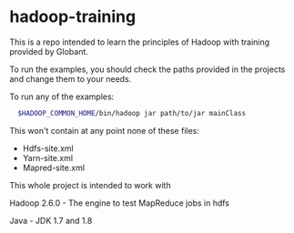 # hadoop-training

This is a repo intended to learn the principles of Hadoop with training provided by Globant.

To run the examples, you should check the paths provided in the projects and change them to your needs.

To run any of the examples:

```bash
  $HADOOP_COMMON_HOME/bin/hadoop jar path/to/jar mainClass
```
This won't contain at any point none of these files:

- Hdfs-site.xml
- Yarn-site.xml
- Mapred-site.xml

This whole project is intended to work with

Hadoop 2.6.0 - The engine to test MapReduce jobs in hdfs

Java - JDK 1.7 and 1.8

